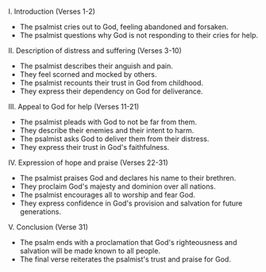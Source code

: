 I. Introduction (Verses 1-2)
- The psalmist cries out to God, feeling abandoned and forsaken.
- The psalmist questions why God is not responding to their cries for help.

II. Description of distress and suffering (Verses 3-10)
- The psalmist describes their anguish and pain.
- They feel scorned and mocked by others.
- The psalmist recounts their trust in God from childhood.
- They express their dependency on God for deliverance.

III. Appeal to God for help (Verses 11-21)
- The psalmist pleads with God to not be far from them.
- They describe their enemies and their intent to harm.
- The psalmist asks God to deliver them from their distress.
- They express their trust in God's faithfulness.

IV. Expression of hope and praise (Verses 22-31)
- The psalmist praises God and declares his name to their brethren.
- They proclaim God's majesty and dominion over all nations.
- The psalmist encourages all to worship and fear God.
- They express confidence in God's provision and salvation for future generations.

V. Conclusion (Verse 31)
- The psalm ends with a proclamation that God's righteousness and salvation will be made known to all people.
- The final verse reiterates the psalmist's trust and praise for God.